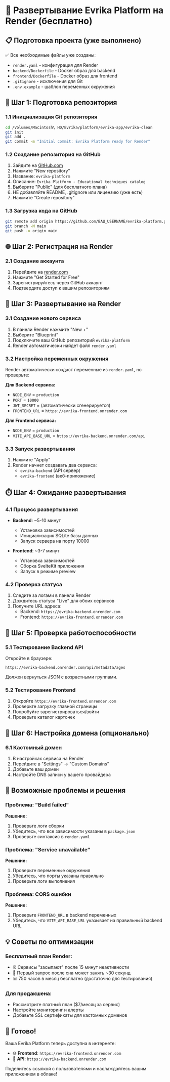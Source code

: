 # 🚀 Развертывание Evrika Platform на Render (бесплатно)

## 📋 Подготовка проекта (уже выполнено)

✅ Все необходимые файлы уже созданы:
- `render.yaml` - конфигурация для Render
- `backend/Dockerfile` - Docker образ для backend
- `frontend/Dockerfile` - Docker образ для frontend
- `.gitignore` - исключения для Git
- `.env.example` - шаблон переменных окружения

## 🔧 Шаг 1: Подготовка репозитория

### 1.1 Инициализация Git репозитория
```bash
cd /Volumes/Macintosh\ HD/Evrika/platform/evrika-app/evrika-clean
git init
git add .
git commit -m "Initial commit: Evrika Platform ready for Render"
```

### 1.2 Создание репозитория на GitHub
1. Зайдите на [GitHub.com](https://github.com)
2. Нажмите "New repository"
3. Название: `evrika-platform`
4. Описание: `Evrika Platform - Educational techniques catalog`
5. Выберите "Public" (для бесплатного плана)
6. НЕ добавляйте README, .gitignore или лицензию (уже есть)
7. Нажмите "Create repository"

### 1.3 Загрузка кода на GitHub
```bash
git remote add origin https://github.com/ВАШ_USERNAME/evrika-platform.git
git branch -M main
git push -u origin main
```

## 🌐 Шаг 2: Регистрация на Render

### 2.1 Создание аккаунта
1. Перейдите на [render.com](https://render.com)
2. Нажмите "Get Started for Free"
3. Зарегистрируйтесь через GitHub аккаунт
4. Подтвердите доступ к вашим репозиториям

## 🚀 Шаг 3: Развертывание на Render

### 3.1 Создание нового сервиса
1. В панели Render нажмите "New +"
2. Выберите "Blueprint"
3. Подключите ваш GitHub репозиторий `evrika-platform`
4. Render автоматически найдет файл `render.yaml`

### 3.2 Настройка переменных окружения
Render автоматически создаст переменные из `render.yaml`, но проверьте:

**Для Backend сервиса:**
- `NODE_ENV` = `production`
- `PORT` = `10000`
- `JWT_SECRET` = (автоматически сгенерируется)
- `FRONTEND_URL` = `https://evrika-frontend.onrender.com`

**Для Frontend сервиса:**
- `NODE_ENV` = `production`
- `VITE_API_BASE_URL` = `https://evrika-backend.onrender.com/api`

### 3.3 Запуск развертывания
1. Нажмите "Apply"
2. Render начнет создавать два сервиса:
   - `evrika-backend` (API сервер)
   - `evrika-frontend` (веб-приложение)

## ⏱️ Шаг 4: Ожидание развертывания

### 4.1 Процесс развертывания
- **Backend**: ~5-10 минут
  - Установка зависимостей
  - Инициализация SQLite базы данных
  - Запуск сервера на порту 10000

- **Frontend**: ~3-7 минут
  - Установка зависимостей
  - Сборка SvelteKit приложения
  - Запуск в режиме preview

### 4.2 Проверка статуса
1. Следите за логами в панели Render
2. Дождитесь статуса "Live" для обоих сервисов
3. Получите URL адреса:
   - Backend: `https://evrika-backend.onrender.com`
   - Frontend: `https://evrika-frontend.onrender.com`

## 🎯 Шаг 5: Проверка работоспособности

### 5.1 Тестирование Backend API
Откройте в браузере:
```
https://evrika-backend.onrender.com/api/metadata/ages
```
Должен вернуться JSON с возрастными группами.

### 5.2 Тестирование Frontend
1. Откройте `https://evrika-frontend.onrender.com`
2. Проверьте загрузку главной страницы
3. Попробуйте зарегистрироваться/войти
4. Проверьте каталог карточек

## 🔧 Шаг 6: Настройка домена (опционально)

### 6.1 Кастомный домен
1. В настройках сервиса на Render
2. Перейдите в "Settings" → "Custom Domains"
3. Добавьте ваш домен
4. Настройте DNS записи у вашего провайдера

## 🚨 Возможные проблемы и решения

### Проблема: "Build failed"
**Решение:**
1. Проверьте логи сборки
2. Убедитесь, что все зависимости указаны в `package.json`
3. Проверьте синтаксис в `render.yaml`

### Проблема: "Service unavailable"
**Решение:**
1. Проверьте переменные окружения
2. Убедитесь, что порты указаны правильно
3. Проверьте логи выполнения

### Проблема: CORS ошибки
**Решение:**
1. Проверьте `FRONTEND_URL` в backend переменных
2. Убедитесь, что `VITE_API_BASE_URL` указывает на правильный backend URL

## 💡 Советы по оптимизации

### Бесплатный план Render:
- ⏰ Сервисы "засыпают" после 15 минут неактивности
- 🔄 Первый запрос после сна может занять ~30 секунд
- 📊 750 часов в месяц бесплатно (достаточно для тестирования)

### Для продакшена:
- Рассмотрите платный план ($7/месяц за сервис)
- Настройте мониторинг и алерты
- Добавьте SSL сертификаты для кастомных доменов

## 🎉 Готово!

Ваша Evrika Platform теперь доступна в интернете:
- 🌐 **Frontend**: `https://evrika-frontend.onrender.com`
- 🔧 **API**: `https://evrika-backend.onrender.com`

Поделитесь ссылкой с пользователями и наслаждайтесь вашим приложением в облаке!
